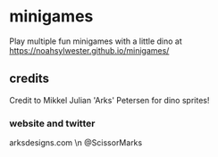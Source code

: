 # minigames

Play multiple fun minigames with a little dino at
https://noahsylwester.github.io/minigames/


## credits
Credit to Mikkel Julian 'Arks' Petersen for dino sprites!
### website and twitter
arksdesigns.com \n
@ScissorMarks

